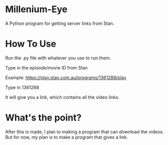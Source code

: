 # Millenium-Eye
A Python program for getting server links from Stan.

# How To Use

Run the .py file with whatever you use to run them.

Type in the episode/movie ID from Stan

Example: https://play.stan.com.au/programs/1361288/play

Type in 1361288

It will give you a link, which contains all the video links.

# What's the point?

After this is made, I plan to making a program that can download the videos.
But for now, my plan is to make a program that gives a link.
